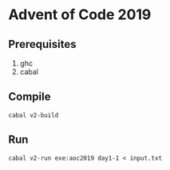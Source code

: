 # Advent of Code 2019

## Prerequisites

1. ghc
1. cabal

## Compile

```
cabal v2-build
```

## Run

```
cabal v2-run exe:aoc2019 day1-1 < input.txt
```
